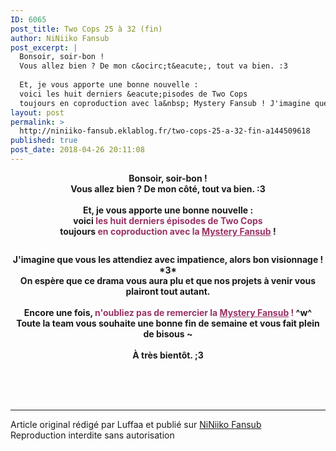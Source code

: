 ```yaml
---
ID: 6065
post_title: Two Cops 25 à 32 (fin)
author: NiNiiko Fansub
post_excerpt: |
  Bonsoir, soir-bon !
  Vous allez bien ? De mon c&ocirc;t&eacute;, tout va bien. :3
  
  Et, je vous apporte une bonne nouvelle :
  voici les huit derniers &eacute;pisodes de Two Cops
  toujours en coproduction avec la&nbsp; Mystery Fansub ! J'imagine que vous les attendiez avec impatience, alors bon visionnage ! *3*...
layout: post
permalink: >
  http://niniiko-fansub.eklablog.fr/two-cops-25-a-32-fin-a144509618
published: true
post_date: 2018-04-26 20:11:08
---
```

<p style="text-align: center;"><strong>Bonsoir, soir-bon !</strong><br/><strong>Vous allez bien ? De mon c&ocirc;t&eacute;, tout va bien. :3<br/></strong><br/><strong>Et, je vous apporte une bonne nouvelle :</strong><br/><strong>voici <span style="color: #993366;">les huit derniers &eacute;pisodes de Two Cops</span></strong><br/><strong>toujours <span style="color: #993366;">en coproduction avec la&nbsp;<a style="color: #993366;" href="http://mysteryfansub.eklablog.com/">Mystery Fansub</a></span> !</strong></p>
<p style="text-align: center;"><a href="http://niniiko-fansub.eklablog.fr/two-cops-vostfr-a132619460"><img src="https://united-subs.dearclouds.com/wp-content/uploads/2018/05/99e358af20daa1e424fc40dd3a0923d0.jpg" alt=""/></a></p>
<p style="text-align: center;"><strong>J'imagine que vous les attendiez avec impatience, alors bon visionnage ! *3*</strong><br/><strong>On esp&egrave;re que ce drama vous aura plu et que nos projets &agrave; venir vous plairont tout autant.</strong><br/><br/><strong>Encore une fois, <span style="color: #993366;">n'oubliez pas de remercier la <a style="color: #993366;" href="http://mysteryfansub.eklablog.com/">Mystery Fansub</a>&nbsp;!</span>&nbsp;^w^</strong><br/><strong>Toute la team vous souhaite une bonne fin de semaine et vous fait plein de bisous ~<br/><br/>&Agrave; tr&egrave;s bient&ocirc;t. ;3</strong></p><br /><br /><br /><hr />Article original rédigé par Luffaa et publié sur <a href="http://niniiko-fansub.eklablog.fr/">NiNiiko Fansub</a> <br /> Reproduction interdite sans autorisation